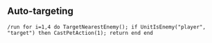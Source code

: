 ## Auto-targeting
```
/run for i=1,4 do TargetNearestEnemy(); if UnitIsEnemy("player", "target") then CastPetAction(1); return end end
```